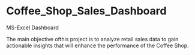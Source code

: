 # Coffee_Shop_Sales_Dashboard
MS-Excel Dashboard

The main objective ofthis project is to analyze retail sales data to gain actionable insights that will enhance the performance of the Coffee Shop.
